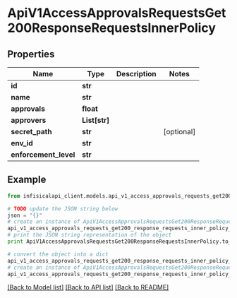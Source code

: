 # ApiV1AccessApprovalsRequestsGet200ResponseRequestsInnerPolicy


## Properties
Name | Type | Description | Notes
------------ | ------------- | ------------- | -------------
**id** | **str** |  | 
**name** | **str** |  | 
**approvals** | **float** |  | 
**approvers** | **List[str]** |  | 
**secret_path** | **str** |  | [optional] 
**env_id** | **str** |  | 
**enforcement_level** | **str** |  | 

## Example

```python
from infisicalapi_client.models.api_v1_access_approvals_requests_get200_response_requests_inner_policy import ApiV1AccessApprovalsRequestsGet200ResponseRequestsInnerPolicy

# TODO update the JSON string below
json = "{}"
# create an instance of ApiV1AccessApprovalsRequestsGet200ResponseRequestsInnerPolicy from a JSON string
api_v1_access_approvals_requests_get200_response_requests_inner_policy_instance = ApiV1AccessApprovalsRequestsGet200ResponseRequestsInnerPolicy.from_json(json)
# print the JSON string representation of the object
print ApiV1AccessApprovalsRequestsGet200ResponseRequestsInnerPolicy.to_json()

# convert the object into a dict
api_v1_access_approvals_requests_get200_response_requests_inner_policy_dict = api_v1_access_approvals_requests_get200_response_requests_inner_policy_instance.to_dict()
# create an instance of ApiV1AccessApprovalsRequestsGet200ResponseRequestsInnerPolicy from a dict
api_v1_access_approvals_requests_get200_response_requests_inner_policy_from_dict = ApiV1AccessApprovalsRequestsGet200ResponseRequestsInnerPolicy.from_dict(api_v1_access_approvals_requests_get200_response_requests_inner_policy_dict)
```
[[Back to Model list]](../README.md#documentation-for-models) [[Back to API list]](../README.md#documentation-for-api-endpoints) [[Back to README]](../README.md)


